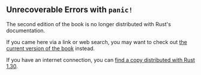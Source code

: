 ## Unrecoverable Errors with `panic!`

The second edition of the book is no longer distributed with Rust's documentation.

If you came here via a link or web search, you may want to check out [the current
version of the book](/src/ch09-01-unrecoverable-errors-with-panic.md) instead.

If you have an internet connection, you can [find a copy distributed with
Rust
1.30](https://doc.rust-lang.org/1.30.0/book/second-edition/ch09-01-unrecoverable-errors-with-panic.html).